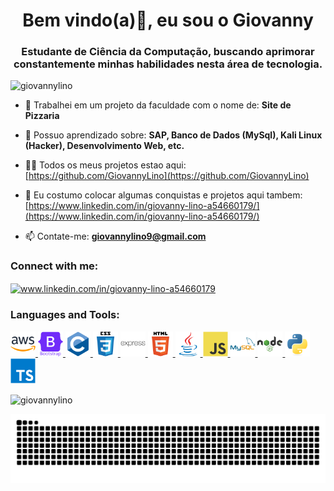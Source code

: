 <h1 align="center">Bem vindo(a)👋, eu sou o Giovanny</h1>
<h3 align="center">Estudante de Ciência da Computação, buscando aprimorar constantemente minhas habilidades nesta área de tecnologia.</h3>

<p align="left"> <img src="https://komarev.com/ghpvc/?username=giovannylino&label=Profile%20views&color=0e75b6&style=flat" alt="giovannylino" /> </p>

- 🔭 Trabalhei em um projeto da faculdade com o nome de: **Site de Pizzaria**

- 🌱 Possuo aprendizado sobre: **SAP, Banco de Dados (MySql), Kali Linux (Hacker), Desenvolvimento Web, etc.**

- 👨‍💻 Todos os meus projetos estao aqui: [https://github.com/GiovannyLino](https://github.com/GiovannyLino)

- 📝 Eu costumo colocar algumas conquistas e projetos aqui tambem: [https://www.linkedin.com/in/giovanny-lino-a54660179/](https://www.linkedin.com/in/giovanny-lino-a54660179/)

- 📫 Contate-me: **giovannylino9@gmail.com**

<h3 align="left">Connect with me:</h3>
<p align="left">
<a href="https://linkedin.com/in/www.linkedin.com/in/giovanny-lino-a54660179" target="blank"><img align="center" src="https://raw.githubusercontent.com/rahuldkjain/github-profile-readme-generator/master/src/images/icons/Social/linked-in-alt.svg" alt="www.linkedin.com/in/giovanny-lino-a54660179" height="30" width="40" /></a>
</p>

<h3 align="left">Languages and Tools:</h3>
<p align="left"> <a href="https://aws.amazon.com" target="_blank" rel="noreferrer"> <img src="https://raw.githubusercontent.com/devicons/devicon/master/icons/amazonwebservices/amazonwebservices-original-wordmark.svg" alt="aws" width="40" height="40"/> </a> <a href="https://getbootstrap.com" target="_blank" rel="noreferrer"> <img src="https://raw.githubusercontent.com/devicons/devicon/master/icons/bootstrap/bootstrap-plain-wordmark.svg" alt="bootstrap" width="40" height="40"/> </a> <a href="https://www.cprogramming.com/" target="_blank" rel="noreferrer"> <img src="https://raw.githubusercontent.com/devicons/devicon/master/icons/c/c-original.svg" alt="c" width="40" height="40"/> </a> <a href="https://www.w3schools.com/css/" target="_blank" rel="noreferrer"> <img src="https://raw.githubusercontent.com/devicons/devicon/master/icons/css3/css3-original-wordmark.svg" alt="css3" width="40" height="40"/> </a> <a href="https://expressjs.com" target="_blank" rel="noreferrer"> <img src="https://raw.githubusercontent.com/devicons/devicon/master/icons/express/express-original-wordmark.svg" alt="express" width="40" height="40"/> </a> <a href="https://www.w3.org/html/" target="_blank" rel="noreferrer"> <img src="https://raw.githubusercontent.com/devicons/devicon/master/icons/html5/html5-original-wordmark.svg" alt="html5" width="40" height="40"/> </a> <a href="https://www.java.com" target="_blank" rel="noreferrer"> <img src="https://raw.githubusercontent.com/devicons/devicon/master/icons/java/java-original.svg" alt="java" width="40" height="40"/> </a> <a href="https://developer.mozilla.org/en-US/docs/Web/JavaScript" target="_blank" rel="noreferrer"> <img src="https://raw.githubusercontent.com/devicons/devicon/master/icons/javascript/javascript-original.svg" alt="javascript" width="40" height="40"/> </a> <a href="https://www.mysql.com/" target="_blank" rel="noreferrer"> <img src="https://raw.githubusercontent.com/devicons/devicon/master/icons/mysql/mysql-original-wordmark.svg" alt="mysql" width="40" height="40"/> </a> <a href="https://nodejs.org" target="_blank" rel="noreferrer"> <img src="https://raw.githubusercontent.com/devicons/devicon/master/icons/nodejs/nodejs-original-wordmark.svg" alt="nodejs" width="40" height="40"/> </a> <a href="https://www.python.org" target="_blank" rel="noreferrer"> <img src="https://raw.githubusercontent.com/devicons/devicon/master/icons/python/python-original.svg" alt="python" width="40" height="40"/> </a> <a href="https://www.typescriptlang.org/" target="_blank" rel="noreferrer"> <img src="https://raw.githubusercontent.com/devicons/devicon/master/icons/typescript/typescript-original.svg" alt="typescript" width="40" height="40"/> </a> </p>

<p><img align="center" src="https://github-readme-stats.vercel.app/api/top-langs?username=giovannylino&show_icons=true&locale=en&layout=compact" alt="giovannylino" /></p>

<img src="https://raw.githubusercontent.com/GiovannyLino/GiovannyLino/output/snake.svg" alt="Snake animation" />
